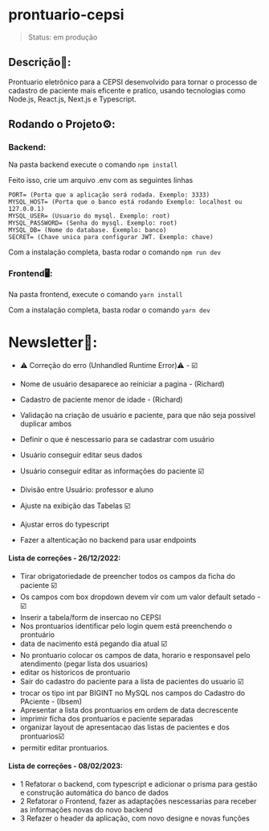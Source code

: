 # prontuario-cepsi

>Status: em produção

## Descrição📘:
Prontuario eletrônico para a CEPSI desenvolvido para tornar o processo de cadastro de paciente mais eficente e pratico, usando tecnologias como Node.js, React.js, Next.js e Typescript.

## Rodando o Projeto⚙️:
### Backend:
Na pasta backend execute o comando ```` npm install ````

Feito isso, crie um arquivo .env com as seguintes linhas
````
PORT= (Porta que a aplicação será rodada. Exemplo: 3333)
MYSQL_HOST= (Porta que o banco está rodando Exemplo: localhost ou 127.0.0.1)
MYSQL_USER= (Usuario do mysql. Exemplo: root)
MYSQL_PASSWORD= (Senha do mysql. Exemplo: root)
MYSQL_DB= (Nome do database. Exemplo: banco)
SECRET= (Chave unica para configurar JWT. Exemplo: chave)
````
Com a instalação completa, basta rodar o comando ````npm run dev````

### Frontend🖥️:
Na pasta frontend, execute o comando ````yarn install````

Com a instalação completa, basta rodar o comando ````yarn dev````


# Newsletter📰:
+ ⚠ Correção do erro (Unhandled Runtime Error)⚠ - ☑️

+ Nome de usuário desaparece ao reiniciar a pagina - (Richard)
+ Cadastro de paciente menor de idade - (Richard)
+ Validação na criação de usuário e paciente, para que não seja possivel duplicar ambos
+ Definir o que é nescessario para se cadastrar com usuário
+ Usuário conseguir editar seus dados
+ Usuário conseguir editar as informações do paciente ☑️
+ Divisão entre Usuário: professor e aluno
+ Ajuste na exibição das Tabelas ☑️
+ Ajustar erros do typescript
+ Fazer a altenticação no backend para usar endpoints

#### Lista de correções - 26/12/2022:
+ Tirar obrigatoriedade de preencher todos os campos da ficha do paciente ☑️
+ Os campos com box dropdown devem vir com um valor default setado - ☑️
+ Inserir a tabela/form de insercao no CEPSI
+ Nos prontuarios identificar pelo login quem está preenchendo o prontuário
+ data de nacimento está pegando dia atual ☑️
+ No prontuario colocar os campos de data, horario e responsavel pelo atendimento (pegar lista dos usuarios)
+ editar os historicos de prontuario
+ Sair do cadastro do paciente para a lista de pacientes do usuario ☑️
+ trocar os tipo int par BIGINT no MySQL nos campos do Cadastro do PAciente - (Ibsem)
+ Apresentar a lista dos prontuarios em ordem de data decrescente
+ imprimir ficha dos prontuarios e paciente separadas
+ organizar layout de apresentacao das listas de pacientes e dos prontuarios☑️
+ permitir editar prontuarios.

#### Lista de correções - 08/02/2023:
- 1 Refatorar o backend, com typescript e adicionar o prisma para gestão e construção automática do banco de dados
- 2 Refatorar o Frontend, fazer as adaptações nescessarias para receber as informações novas do novo backend 
- 3 Refazer o header da aplicação, com novo designe e novas funções
